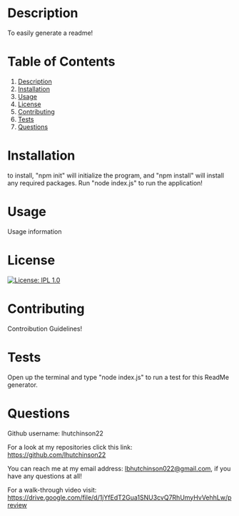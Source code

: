 # Description

To easily generate a readme!

# Table of Contents

1. [Description](#description)
2. [Installation](#installation)
3. [Usage](#usage)
4. [License](#license)
5. [Contributing](#contributing)
6. [Tests](#tests)
7. [Questions](#questions)

# Installation

to install, "npm init" will initialize the program, and "npm install" will install any required packages. Run "node index.js" to run the application!

# Usage

Usage information

# License

[![License: IPL 1.0](https://img.shields.io/badge/License-IPL%201.0-blue.svg)](https://opensource.org/licenses/IPL-1.0)

# Contributing

Controibution Guidelines!

# Tests

Open up the terminal and type "node index.js" to run a test for this ReadMe generator.

# Questions

Github username: lhutchinson22

For a look at my repositories click this link: https://github.com/lhutchinson22

You can reach me at my email address: lbhutchinson022@gmail.com, if you have any questions at all!

For a walk-through video visit: https://drive.google.com/file/d/1jYfEdT2Gua1SNU3cvQ7RhUmyHvVehhLw/preview

